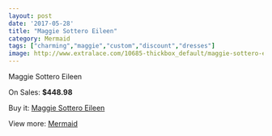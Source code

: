 ```yaml
---
layout: post
date: '2017-05-28'
title: "Maggie Sottero Eileen"
category: Mermaid
tags: ["charming","maggie","custom","discount","dresses"]
image: http://www.extralace.com/10685-thickbox_default/maggie-sottero-eileen.jpg
---
```

Maggie Sottero Eileen

On Sales: **$448.98**
<a href="https://www.extralace.com/mermaid/5036-maggie-sottero-eileen.html"><amp-img layout="responsive" width="600" height="600" src="//www.extralace.com/10685-thickbox_default/maggie-sottero-eileen.jpg" alt="Maggie Sottero Eileen 0" /></a>

Buy it: [Maggie Sottero Eileen](https://www.extralace.com/mermaid/5036-maggie-sottero-eileen.html "Maggie Sottero Eileen")

View more: [Mermaid](https://www.extralace.com/5-mermaid "Mermaid")